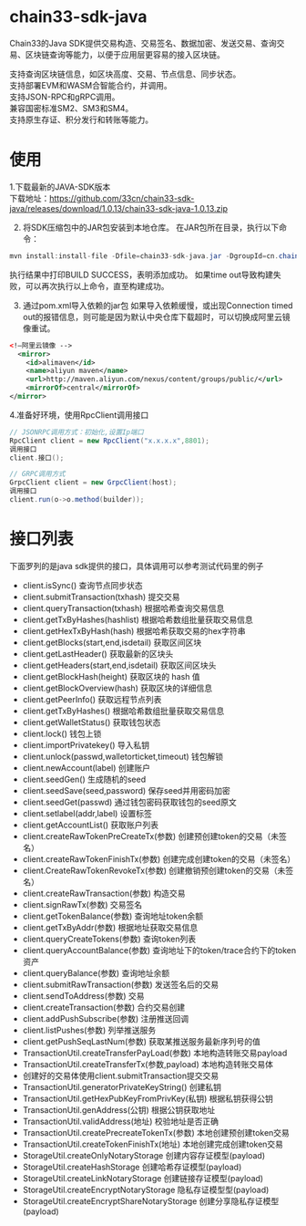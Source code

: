 # chain33-sdk-java
Chain33的Java SDK提供交易构造、交易签名、数据加密、发送交易、查询交易、区块链查询等能力，以便于应用层更容易的接入区块链。

支持查询区块链信息，如区块高度、交易、节点信息、同步状态。  
支持部署EVM和WASM合智能合约，并调用。  
支持JSON-RPC和gRPC调用。  
兼容国密标准SM2、SM3和SM4。  
支持原生存证、积分发行和转账等能力。  

# 使用
1.下载最新的JAVA-SDK版本  
下载地址：https://github.com/33cn/chain33-sdk-java/releases/download/1.0.13/chain33-sdk-java-1.0.13.zip  

2. 将SDK压缩包中的JAR包安装到本地仓库。 
在JAR包所在目录，执行以下命令：  
``` java 
mvn install:install-file -Dfile=chain33-sdk-java.jar -DgroupId=cn.chain33 -DartifactId=chain33-sdk-java -Dversion=1.0.13 -Dpackaging=jar
```
执行结果中打印BUILD SUCCESS，表明添加成功。
如果time out导致构建失败，可以再次执行以上命令，直至构建成功。

3. 通过pom.xml导入依赖的jar包
如果导入依赖缓慢，或出现Connection timed out的报错信息，则可能是因为默认中央仓库下载超时，可以切换成阿里云镜像重试。

``` xml
<!—阿里云镜像 -->
  <mirror> 
    <id>alimaven</id> 
	<name>aliyun maven</name>
    <url>http://maven.aliyun.com/nexus/content/groups/public/</url> 
    <mirrorOf>central</mirrorOf>         
</mirror>
```

4.准备好环境，使用RpcClient调用接口

``` java
// JSONRPC调用方式：初始化,设置Ip端口
RpcClient client = new RpcClient("x.x.x.x",8801);
调用接口
client.接口();
```

``` java
// GRPC调用方式
GrpcClient client = new GrpcClient(host);
调用接口
client.run(o->o.method(builder));
```

# 接口列表
下面罗列的是java sdk提供的接口，具体调用可以参考测试代码里的例子

 - client.isSync() 	查询节点同步状态
 - client.submitTransaction(txhash)	提交交易
 - client.queryTransaction(txhash)   根据哈希查询交易信息
 - client.getTxByHashes(hashlist)     根据哈希数组批量获取交易信息
 - client.getHexTxByHash(hash)     根据哈希获取交易的hex字符串
 - client.getBlocks(start,end,isdetail)    获取区间区块
 - client.getLastHeader()    获取最新的区块头
 - client.getHeaders(start,end,isdetail)    获取区间区块头
 - client.getBlockHash(height)     获取区块的 hash 值
 - client.getBlockOverview(hash)    获取区块的详细信息
 - client.getPeerInfo()    获取远程节点列表 
 - client.getTxByHashes()    根据哈希数组批量获取交易信息
 - client.getWalletStatus()    获取钱包状态
 - client.lock()    钱包上锁
 - client.importPrivatekey()    导入私钥
 - client.unlock(passwd,walletorticket,timeout)   钱包解锁
 - client.newAccount(label)    创建账户
 - client.seedGen()    生成随机的seed
 - client.seedSave(seed,password)    保存seed并用密码加密
 - client.seedGet(passwd)    通过钱包密码获取钱包的seed原文
 - client.setlabel(addr,label)    设置标签
 - client.getAccountList()     获取账户列表
 - client.createRawTokenPreCreateTx(参数)    创建预创建token的交易（未签名）
 - client.createRawTokenFinishTx(参数)   创建完成创建token的交易（未签名）
 - client.CreateRawTokenRevokeTx(参数)   创建撤销预创建token的交易（未签名）
 - client.createRawTransaction(参数)    构造交易
 - client.signRawTx(参数)    交易签名
 - client.getTokenBalance(参数)    查询地址token余额
 - client.getTxByAddr(参数)    根据地址获取交易信息
 - client.queryCreateTokens(参数)    查询token列表
 - client.queryAccountBalance(参数)    查询地址下的token/trace合约下的token资产
 - client.queryBalance(参数)    查询地址余额
 - client.submitRawTransaction(参数)    发送签名后的交易
 - client.sendToAddress(参数)    交易
 - client.createTransaction(参数)    合约交易创建
 - client.addPushSubscribe(参数)    注册推送回调
 - client.listPushes(参数)    列举推送服务
 - client.getPushSeqLastNum(参数)    获取某推送服务最新序列号的值
 - TransactionUtil.createTransferPayLoad(参数)	本地构造转账交易payload
 - TransactionUtil.createTransferTx(参数,payload)	本地构造转账交易体
 - 创建好的交易体使用client.submitTransaction提交交易
 - TransactionUtil.generatorPrivateKeyString()	创建私钥
 - TransactionUtil.getHexPubKeyFromPrivKey(私钥)	根据私钥获得公钥
 - TransactionUtil.genAddress(公钥)	根据公钥获取地址
 - TransactionUtil.validAddress(地址)	校验地址是否正确
 - TransactionUtil.createPrecreateTokenTx(参数)    本地创建预创建token交易
 - TransactionUtil.createTokenFinishTx(地址)   本地创建完成创建token交易
 - StorageUtil.createOnlyNotaryStorage 创建内容存证模型(payload)
 - StorageUtil.createHashStorage 创建哈希存证模型(payload)
 - StorageUtil.createLinkNotaryStorage 创建链接存证模型(payload)
 - StorageUtil.createEncryptNotaryStorage 隐私存证模型型(payload)
 - StorageUtil.createEncryptShareNotaryStorage 创建分享隐私存证模型(payload)



